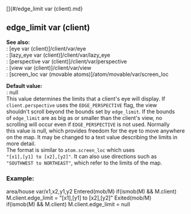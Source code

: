 []{#/edge_limit var (client).md}    
## edge_limit var (client)    
**See also:**    
:   [eye var (client)]/client/var/eye    
:   [lazy_eye var (client)]/client/var/lazy_eye    
:   [perspective var (client)]/client/var/perspective    
:   [view var (client)]/client/var/view    
:   [screen_loc var (movable atoms)]/atom/movable/var/screen_loc    
<!-- -->    
**Default value:**    
:   null    
This value determines the limits that a client\'s eye will display. If    
`client.perspective` uses the `EDGE_PERSPECTIVE` flag, the view    
shouldn\'t scroll beyond the bounds set by `edge_limit`. If the bounds    
of `edge_limit` are as big as or smaller than the client\'s view, no    
scrolling will occur even if `EDGE_PERSPECTIVE` is not used. Normally    
this value is null, which provides freedom for the eye to move anywhere    
on the map. It may be changed to a text value describing the limits in    
more detail.    
The format is similar to `atom.screen_loc` which uses    
`"[x1],[y1] to [x2],[y2]"`. It can also use directions such as    
`"SOUTHWEST to NORTHEAST"`, which refer to the limits of the map.    
### Example:    
area/house var/x1,x2,y1,y2 Entered(mob/M) if(ismob(M) && M.client)    
M.client.edge_limit = \"\[x1\],\[y1\] to \[x2\],\[y2\]\" Exited(mob/M)    
if(ismob(M) && M.client) M.client.edge_limit = null  
